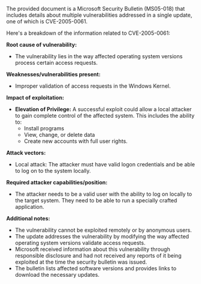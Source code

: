 The provided document is a Microsoft Security Bulletin (MS05-018) that includes details about multiple vulnerabilities addressed in a single update, one of which is CVE-2005-0061.

Here's a breakdown of the information related to CVE-2005-0061:

**Root cause of vulnerability:**
- The vulnerability lies in the way affected operating system versions process certain access requests.

**Weaknesses/vulnerabilities present:**
- Improper validation of access requests in the Windows Kernel.

**Impact of exploitation:**
- **Elevation of Privilege:** A successful exploit could allow a local attacker to gain complete control of the affected system. This includes the ability to:
    - Install programs
    - View, change, or delete data
    - Create new accounts with full user rights.

**Attack vectors:**
- Local attack: The attacker must have valid logon credentials and be able to log on to the system locally.

**Required attacker capabilities/position:**
- The attacker needs to be a valid user with the ability to log on locally to the target system. They need to be able to run a specially crafted application.

**Additional notes:**
- The vulnerability cannot be exploited remotely or by anonymous users.
- The update addresses the vulnerability by modifying the way affected operating system versions validate access requests.
- Microsoft received information about this vulnerability through responsible disclosure and had not received any reports of it being exploited at the time the security bulletin was issued.
- The bulletin lists affected software versions and provides links to download the necessary updates.